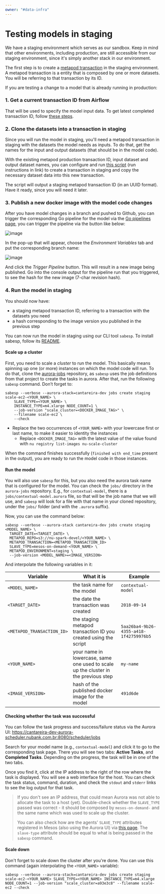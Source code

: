 ```yaml
---
owner: "#data-infra"
---
```


# Testing models in staging

We have a staging environment which serves as our sandbox. Keep in mind that other environments, including production, are still accessible from our staging environment, since it's simply another stack in our environment.

The first step is to create a [metapod transaction](../../glossary.md#transaction) in the staging environment. A metapod transaction is a entity that is composed by one or more datasets. You will be referring to that transaction by its ID.

If you are testing a change to a model that is already running in production:

### 1. Get a current transaction ID from Airflow

That will be used to specify the model input data. To get latest completed transaction ID, follow [these steps](https://github.com/nubank/data-infra-docs/blob/master/monitoring_nightly_run.md#finding-the-transaction-id).

### 2. Clone the datasets into a transaction in staging

Since you will run the model in staging, you'll need a metapod transaction in staging with the datasets the model needs as inputs. To do that, get the names for the input and output datasets (that should be in the model code).

With the existing metapod production transaction ID, input dataset and output dataset names, you can configure and run [this script](https://github.com/nubank/metapod/tree/master/scripts/copy_transaction) (run instructions in link) to create a transaction in staging and copy the necessary dataset data into this new transaction.

The script will output a staging metapod transaction ID (in an UUID format). Have it ready, since you will need it later.

### 3. Publish a new docker image with the model code changes

After you have model changes in a branch and pushed to Github, you can trigger the corresponding Go pipeline for the model via the [Go pipelines page](https://go.nubank.com.br/go/pipelines), you can trigger the pipeline via the button like below:

![image](https://user-images.githubusercontent.com/1674699/38299232-c1b8df3a-37f9-11e8-9116-fd46a2d05f62.png)

In the pop-up that will appear, choose the *Environment Variables* tab and put the corresponding branch name:

![image](https://user-images.githubusercontent.com/1674699/38299318-ff8e00ce-37f9-11e8-9d59-ad6eaf9f74e9.png)

And click the _Trigger Pipeline_ button. This will result in a new image being published. Go into the console output for the pipeline run that you triggered, to see the hash for the new image (7-char revision hash).

### 4. Run the model in staging

You should now have:

- a staging metapod transaction ID, referring to a transaction with the datasets you need
- a hash corresponding to the image version you published in the previous step

You can now run the model in staging using our CLI tool `sabesp`. To install sabesp, follow its [README](https://github.com/nubank/sabesp).

#### Scale up a cluster

First, you need to scale a _cluster_ to run the model. This basically
means spinning up one (or more) instances on which the model code will
run. To do that, clone the
[aurora-jobs](https://github.com/nubank/aurora-jobs) repository, as
`sabesp` uses the job definitions from that project to create the
tasks in aurora. After that, run the following `sabesp` command. Don’t forget to:

```
sabesp --verbose --aurora-stack=cantareira-dev jobs create staging scale-ec2-<YOUR_NAME> \
    SLAVE_TYPE=<YOUR_NAME> \
    INSTANCE_TYPE=m4.xlarge NODE_COUNT=1 \
    --job-version "scale_cluster=<DOCKER_IMAGE_TAG>" \
    --filename scale-ec2 \
    --check
```

* Replace the two occurrences of `<YOUR_NAME>` with your lowercase
    first or last name, to make it easier to identity the instances
  * Replace `<DOCKER_IMAGE_TAG>` with the latest value of the value
    found with `nu registry list-images nu-scale-cluster`

When the command finishes successfully (`finished with end_time` present in the output), you are ready to run the model code in those instances.

#### Run the model

You will also use `sabesp` for this, but you also need the aurora task name that is configured for the model. You can check the `jobs/` directory in the `aurora-jobs` repository. E.g., for `contextual-model`, there is a `jobs/contextual-model.aurora` file, so that will be the job name that we will use, and `sabesp` will look for a file with that name in your cloned repository, under the `jobs/` folder (and with the `.aurora` suffix).

Now, you can use the command below:

```
sabesp --verbose --aurora-stack cantareira-dev jobs create staging <MODEL_NAME> \
  TARGET_DATE=<TARGET_DATE> \
  METAPOD_REPO=s3://nu-spark-devel/<YOUR_NAME> \
  METAPOD_TRANSACTION=<METAPOD_TRANSACTION_ID>
  SLAVE_TYPE=mesos-on-demand-<YOUR_NAME> \
  METAPOD_ENVIRONMENT=staging \
  --job-version <MODEL_NAME>=<IMAGE_VERSION>
```

And interpolate the following variables in it:

Variable | What it is | Example
---  | --- | ---
`<MODEL_NAME>` | the task name for the model | `contextual-model`
`<TARGET_DATE>` | the date the transaction was created | `2018-09-14`
`<METAPOD_TRANSACTION_ID>` | the staging metapod transaction ID you created using the script | `5aa26ba4-9b26-4355-a418-1f42759976b5`
`<YOUR_NAME>` | your name in lowercase, same one used to scale up the cluster in the previous step | `my-name`
`<IMAGE_VERSION>` | hash of the published docker image for the model | `491d6de`

#### Checking whether the task was successful

You can follow the task progress and success/failure status via the Aurora UI: https://cantareira-dev-aurora-scheduler.nubank.com.br:8080/scheduler/jobs

Search for your model name (e.g., `contextual-model`) and click it to go to the corresponding task page.
There you will see two tabs: **Active Tasks**, and **Completed Tasks**. Depending on the progress, the task will be in one of the two tabs.

Once you find it, click at the IP address to the right of the row where the task is displayed. You will see a web interface for the host. You can check the task status, command, duration, and check the `stdout` and `stderr` links to see the log output for that task.

> If you don't see an IP address, that could mean Aurora was not able to allocate the task to a host (yet). Double-check whether the `SLAVE_TYPE` passed was correct - it should be composed by `mesos-on-demand-` and the same name which was used to scale up the cluster.
>
> You can also check how are the agents' `SLAVE_TYPE` attributes registered in Mesos (also using the Aurora UI) via [this page](https://cantareira-dev-aurora-scheduler.nubank.com.br:8080/agents). The `slave-type` attribute should be equal to what is being passed in the `sabesp` command.

#### Scale down

Don't forget to scale down the cluster after you're done. You can use this command (again interpolating the `<YOUR_NAME>` variable):

```
sabesp --verbose --aurora-stack=cantareira-dev jobs create staging scale-ec2-<YOUR_NAME> SLAVE_TYPE=<YOUR_NAME> INSTANCE_TYPE=m4.xlarge NODE_COUNT=1 --job-version "scale_cluster=a93e3c8" --filename scale-ec2 --check
```

